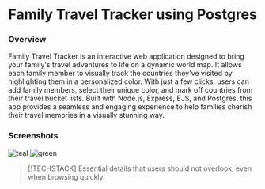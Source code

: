 # Family Travel Tracker using Postgres

### Overview
Family Travel Tracker is an interactive web application designed to bring your family's travel adventures to life on a dynamic world map. It allows each family member to visually track the countries they've visited by highlighting them in a personalized color. With just a few clicks, users can add family members, select their unique color, and mark off countries from their travel bucket lists. Built with Node.js, Express, EJS, and Postgres, this app provides a seamless and engaging experience to help families cherish their travel memories in a visually stunning way.

### Screenshots
![teal](https://i.ibb.co/HdspGKN/Screenshot-2024-09-22-182411.png)
![green](https://i.ibb.co/H2R4LfW/Screenshot-2024-09-22-181747.png)

> [!TECHSTACK]
> Essential details that users should not overlook, even when browsing quickly.
